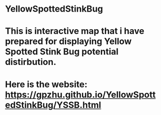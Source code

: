 # YellowSpottedStinkBug
# This is interactive map that i have prepared for displaying Yellow Spotted Stink Bug potential distirbution.
# Here is the website: https://gpzhu.github.io/YellowSpottedStinkBug/YSSB.html
#
